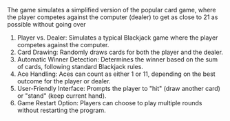 The game simulates a simplified version of the popular card game, where the player competes against the computer (dealer) to get as close to 21 as possible without going over
1. Player vs. Dealer: Simulates a typical Blackjack game where the player competes against the computer.
2. Card Drawing: Randomly draws cards for both the player and the dealer.
3. Automatic Winner Detection: Determines the winner based on the sum of cards, following standard Blackjack rules.
4. Ace Handling: Aces can count as either 1 or 11, depending on the best outcome for the player or dealer.
5. User-Friendly Interface: Prompts the player to "hit" (draw another card) or "stand" (keep current hand).
6. Game Restart Option: Players can choose to play multiple rounds without restarting the program.
